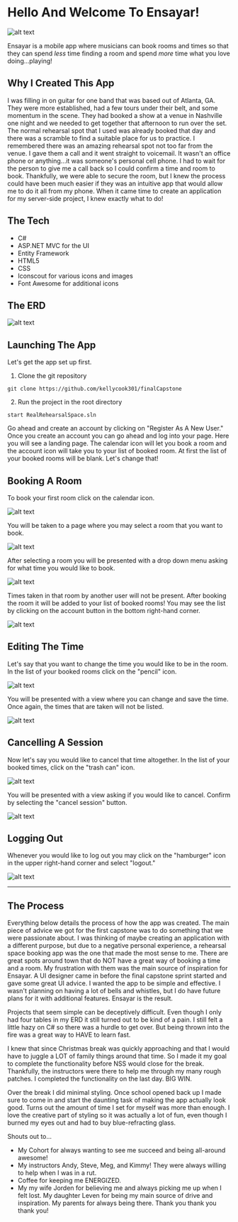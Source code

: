 
# Hello And Welcome To Ensayar!
![alt text](https://github.com/kellycook301/finalCapstone/blob/master/READMEImages/App_Screenshots.png)

Ensayar is a mobile app where musicians can book rooms and times so that they can spend *less* time finding a room and spend *more* time what you love doing...playing!

## Why I Created This App
I was filling in on guitar for one band that was based out of Atlanta, GA. They were more established, had a few tours under their belt, and some momentum in the scene. They had booked a show at a venue in Nashville one night and we needed to get together that afternoon to run over the set. The normal rehearsal spot that I used was already booked that day and there was a scramble to find a suitable place for us to practice. I remembered there was an amazing rehearsal spot not too far from the venue. I gave them a call and it went straight to voicemail. It wasn't an office phone or anything...it was someone's personal cell phone. I had to wait for the person to give me a call back so I could confirm a time and room to book. Thankfully, we were able to secure the room, but I knew the process could have been much easier if they was an intuitive app that would allow me to do it all from my phone. When it came time to create an application for my server-side project, I knew exactly what to do! 

## The Tech
* C#
* ASP.NET MVC for the UI
* Entity Framework
* HTML5
* CSS
* Iconscout for various icons and images
* Font Awesome for additional icons

## The ERD
![alt text](https://github.com/kellycook301/finalCapstone/blob/master/READMEImages/EnsayarERD.png)

## Launching The App

Let's get the app set up first.

1. Clone the git repository
```
git clone https://github.com/kellycook301/finalCapstone
```

2. Run the project in the root directory
```
start RealRehearsalSpace.sln
```

Go ahead and create an account by clicking on "Register As A New User." Once you create an account you can go ahead and log into your page.
Here you will see a landing page. The calendar icon will let you book a room and the account icon will take you to your list of booked room. At first the list of your booked rooms will be blank. Let's change that!

## Booking A Room
To book your first room click on the calendar icon.

![alt text](https://github.com/kellycook301/finalCapstone/blob/master/READMEImages/Chose_Calendar.png)

You will be taken to a page where you may select a room that you want to book.

![alt text](https://github.com/kellycook301/finalCapstone/blob/master/READMEImages/Choosing_Which_Room.png)

After selecting a room you will be presented with a drop down menu asking for what time you would like to book.

![alt text](https://github.com/kellycook301/finalCapstone/blob/master/READMEImages/Choose_What_Time.png)

Times taken in that room by another user will not be present. After booking the room it will be added to your list of booked rooms! You may see the list by clicking on the account button in the bottom right-hand corner.

![alt text](https://github.com/kellycook301/finalCapstone/blob/master/READMEImages/See_Account.png)

## Editing The Time
Let's say that you want to change the time you would like to be in the room. In the list of your booked rooms click on the "pencil" icon.

![alt text](https://github.com/kellycook301/finalCapstone/blob/master/READMEImages/Edit_Post.png)

You will be presented with a view where you can change and save the time. Once again, the times that are taken will not be listed.

![alt text](https://github.com/kellycook301/finalCapstone/blob/master/READMEImages/Save_Your_Time.png)

## Cancelling A Session
Now let's say you would like to cancel that time altogether. In the list of your booked times, click on the "trash can" icon.

![alt text](https://github.com/kellycook301/finalCapstone/blob/master/READMEImages/Delete_Post.png)

You will be presented with a view asking if you would like to cancel. Confirm by selecting the "cancel session" button.

![alt text](https://github.com/kellycook301/finalCapstone/blob/master/READMEImages/Cancel_Session.png)

## Logging Out
Whenever you would like to log out you may click on the "hamburger" icon in the upper right-hand corner and select "logout."

![alt text](https://github.com/kellycook301/finalCapstone/blob/master/READMEImages/Logout_Cursor.png)

------

## The Process
Everything below details the process of how the app was created. The main piece of advice we got for the first capstone was to 
do something that we were passionate about. I was thinking of maybe creating an application with a different purpose, but due to a negative personal experience, a rehearsal space booking app was the one that made the most sense to me. There are great spots around town that do NOT have
a great way of booking a time and a room. My frustration with them was the main source of inspiration for Ensayar. A UI designer came in before the final capstone sprint started and gave some great UI advice. I wanted the app to be simple and effective. I wasn't planning on having a lot of bells and whistles, but I do have future plans for it with additional features. Ensayar is the result.

Projects that seem simple can be deceptively difficult. Even though I only had four tables in my ERD it still turned out to be
kind of a pain. I still felt a little hazy on C# so there was a hurdle to get over. But being thrown into the fire was a great way to HAVE to learn fast.

I knew that since Christmas break was quickly approaching and that I would have to juggle a LOT of family things around that time. So I made it my goal to complete the functionality before NSS would close for the break. Thankfully, the instructors were there to help me through my many rough patches. I completed the functionality on the last day. BIG WIN.

Over the break I did minimal styling. Once school opened back up I made sure to come in and start the daunting task of making the app actually look good. Turns out the amount of time I set for myself was more than enough. I love the creative part of styling so it was actually a lot of fun, even though I burned my eyes out and had to buy blue-refracting glass.

Shouts out to...
* My Cohort for always wanting to see me succeed and being all-around awesome!
* My instructors Andy, Steve, Meg, and Kimmy! They were always willing to help when I was in a rut.
* Coffee for keeping me ENERGIZED.
* My my wife Jorden for believing me and always picking me up when I felt lost. My daughter Leven for being my main source of  drive and inspiration. My parents for always being there. Thank you thank you thank you!


